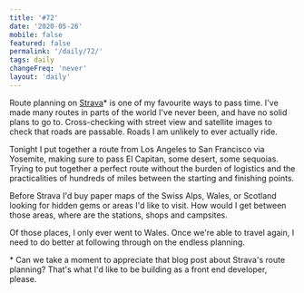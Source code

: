 ```yaml
---
title: '#72'
date: '2020-05-26'
mobile: false
featured: false
permalink: '/daily/72/'
tags: daily
changeFreq: 'never'
layout: 'daily'
---
```


Route planning on [Strava](https://blog.strava.com/routes/)\* is one of my favourite ways to pass time. I've made many routes in parts of the world I've never been, and have no solid plans to go to. Cross-checking with street view and satellite images to check that roads are passable. Roads I am unlikely to ever actually ride.

Tonight I put together a route from Los Angeles to San Francisco via Yosemite, making sure to pass El Capitan, some desert, some sequoias. Trying to put together a perfect route without the burden of logistics and the practicalities of hundreds of miles between the starting and finishing points.

Before Strava I'd buy paper maps of the Swiss Alps, Wales, or Scotland looking for hidden gems or areas I'd like to visit. How would I get between those areas, where are the stations, shops and campsites.

Of those places, I only ever went to Wales. Once we're able to travel again, I need to do better at following through on the endless planning.

\* Can we take a moment to appreciate that blog post about Strava's route planning? That's what I'd like to be building as a front end developer, please.
